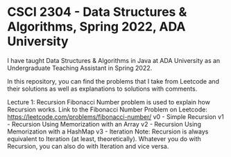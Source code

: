 # CSCI 2304 - Data Structures &amp; Algorithms, Spring 2022, ADA University

I have taught Data Structures & Algorithms in Java at ADA University as an Undergraduate Teaching Assistant in Spring 2022.

In this repository, you can find the problems that I take from Leetcode and their solutions as well as explanations to solutions with comments.

Lecture 1: Recursion
Fibonacci Number problem is used to explain how Recursion works.
Link to the Fibonacci Number Problem on Leetcode: https://leetcode.com/problems/fibonacci-number/
v0 - Simple Recursion
v1 - Recursion Using Memorization with an Array
v2 - Recursion Using Memorization with a HashMap
v3 - Iteration
Note: Recursion is always equivalent to Iteration (at least, theoretically). Whatever you do with Recursion, you can also do with Iteration and vice versa.

